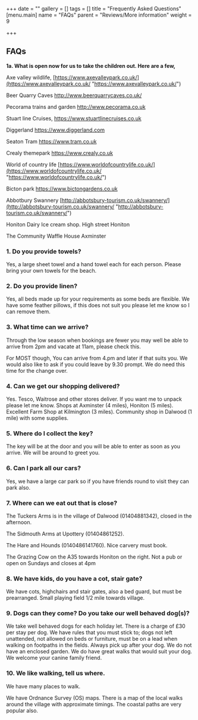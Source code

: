 +++
date = ""
gallery = []
tags = []
title = "Frequently Asked Questions"
[menu.main]
name = "FAQs"
parent = "Reviews/More information"
weight = 9

+++
## FAQs

**1a. What is open now for us to take the children out. Here are a few,**

Axe valley wildlife, [https://www.axevalleypark.co.uk/](https://www.axevalleypark.co.uk/ "https://www.axevalleypark.co.uk/")

Beer Quarry Caves http://www.beerquarrycaves.co.uk/

Pecorama trains and garden http://www.pecorama.co.uk

Stuart line Cruises, https://www.stuartlinecruises.co.uk

Diggerland  https://www.diggerland.com

Seaton Tram https://www.tram.co.uk

Crealy themepark  https://www.crealy.co.uk

World of country life   [https://www.worldofcountrylife.co.uk/](https://www.worldofcountrylife.co.uk/ "https://www.worldofcountrylife.co.uk/")

Bicton park    https://www.bictongardens.co.uk

Abbotbury Swannery    [http://abbotsbury-tourism.co.uk/swannery/](http://abbotsbury-tourism.co.uk/swannery/ "http://abbotsbury-tourism.co.uk/swannery/")

Honiton Dairy Ice cream shop. High street Honiton

The Community Waffle House Axminster

### 1. Do you provide towels?

Yes, a large sheet towel and a hand towel each for each person. Please bring your own towels for the beach.

### 2. Do you provide linen?

Yes, all beds made up for your requirements as some beds are flexible. We have some feather pillows, if this does not suit you please let me know so I can remove them.

### 3. What time can we arrive?

Through the low season when bookings are fewer you may well be able to arrive from 2pm and vacate at 11am, please check this.

For MOST though, You can arrive from   4.pm and later if that suits you.   We would also like to ask if you could leave by 9.30 prompt. We do need this time for the change over.

### 4. Can we get our shopping delivered?

Yes. Tesco, Waitrose and other stores deliver. If you want me to unpack please let me know.  Shops at Axminster (4 miles), Honiton (5 miles). Excellent Farm Shop at Kilmington (3 miles). Community shop in Dalwood (1 mile) with some supplies.

### 5. Where do I collect the key?

The key will be at the door and you will be able to enter as soon as you arrive. We will be around to greet you.

### 6. Can I park all our cars?

Yes, we have a large car park so if you have friends round to visit they can park also.

### 7. Where can we eat out that is close?

The Tuckers Arms is in the village of Dalwood (01404881342), closed in the afternoon. 

The Sidmouth Arms at Upottery (01404861252).

The Hare and Hounds (0140486141760). Nice carvery must book.

The Grazing Cow on the A35 towards Honiton on the right. Not a pub or open on Sundays and closes at 4pm

### 8. We have kids, do you have a cot, stair gate?

We have cots, highchairs and stair gates, also a bed guard, but must be prearranged. Small playing field 1/2 mile towards village.

### 9. Dogs can they come? Do you take our well behaved dog(s)?

We take well behaved dogs for each holiday let.  There is a charge of £30 per stay per dog. We have rules that you must stick to; dogs not left unattended, not allowed on beds or furniture, must be on a lead when walking on footpaths in the fields. Always pick up after your dog. We do not have an enclosed garden. We do have great walks that would suit your dog. We welcome your canine family friend.

### 10. We like walking, tell us where.

We have many places to walk.

We have Ordnance Survey (OS) maps. There is a map of the local walks around the village with approximate timings. The coastal paths are very popular also.